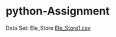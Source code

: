 # python-Assignment 

Data Set: Ele_Store
[Ele_Store1.csv](https://github.com/user-attachments/files/22525484/Ele_Store1.csv)



